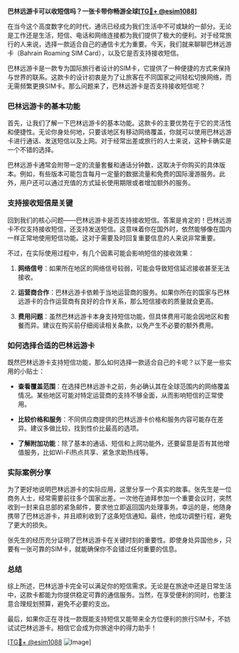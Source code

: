 **巴林远游卡可以收短信吗？一张卡带你畅游全球[[TG💪+ @esim1088](https://t.me/s/esim1088)]**

在当今这个高度数字化的时代，通讯已经成为我们生活中不可或缺的一部分。无论是工作还是生活，短信、电话和网络连接都为我们提供了极大的便利。对于经常旅行的人来说，选择一款适合自己的通信卡尤为重要。今天，我们就来聊聊巴林远游卡（Bahrain Roaming SIM Card），以及它是否支持接收短信。

巴林远游卡是一款专为国际旅行者设计的SIM卡，它提供了一种便捷的方式来保持与世界的联系。这款卡的设计初衷是为了让旅客在不同国家之间轻松切换网络，而无需频繁更换SIM卡。那么问题来了，巴林远游卡是否支持接收短信呢？

### 巴林远游卡的基本功能

首先，让我们了解一下巴林远游卡的基本功能。这款卡的主要优势在于它的灵活性和便捷性。无论你身处何地，只要该地区有移动网络覆盖，你就可以使用巴林远游卡进行通话、发送短信以及上网。对于经常出差或旅行的人士来说，这种卡确实是一个不错的选择。

巴林远游卡通常会附带一定的流量套餐和通话分钟数，这取决于你购买的具体版本。例如，有些版本可能包含每月一定量的数据流量和免费的国际漫游服务。此外，用户还可以通过充值的方式延长使用期限或者增加额外的服务。

### 支持接收短信是关键

回到我们的核心问题——巴林远游卡是否支持接收短信。答案是肯定的！巴林远游卡不仅支持接收短信，还支持发送短信。这意味着你在国外时，依然能够像在国内一样正常地使用短信功能。这对于需要及时回复重要信息的人来说非常重要。

不过，在实际使用过程中，有几个因素可能会影响短信的接收效果：

1. **网络信号**：如果所在地区的网络信号较弱，可能会导致短信延迟接收甚至无法接收。
   
2. **运营商合作**：巴林远游卡依赖于当地运营商的服务。如果你所在的国家与巴林远游卡的合作运营商有良好的合作关系，那么短信接收的质量就会更高。

3. **费用问题**：虽然巴林远游卡本身支持短信功能，但具体费用可能会因地区和套餐而异。建议在购买前仔细阅读相关条款，以免产生不必要的额外费用。

### 如何选择合适的巴林远游卡

既然巴林远游卡支持短信功能，那么如何选择一款适合自己的卡呢？以下是一些实用的小贴士：

- **查看覆盖范围**：在选择巴林远游卡之前，务必确认其在全球范围内的网络覆盖情况。某些地区可能对特定运营商的支持不够全面，从而影响短信的正常使用。

- **比较价格和服务**：不同供应商提供的巴林远游卡价格和服务内容可能存在差异。建议多做比较，找到性价比最高的选项。

- **了解附加功能**：除了基本的通话、短信和上网功能外，还要留意是否有其他增值服务，比如Wi-Fi热点共享、紧急求助热线等。

### 实际案例分享

为了更好地说明巴林远游卡的实际应用，这里分享一个真实的故事。张先生是一位商务人士，经常需要前往多个国家出差。一次他在迪拜参加一个重要会议时，突然收到一封来自总部的紧急邮件，要求他立即返回国内处理事务。幸运的是，他随身携带了巴林远游卡，并且顺利收到了这条短信通知。最终，他成功调整行程，避免了更大的损失。

张先生的经历充分证明了巴林远游卡在关键时刻的重要性。即使身处异国他乡，只要有一张可靠的SIM卡，就能确保你不会错过任何重要的信息。

### 总结

综上所述，巴林远游卡完全可以满足你的短信需求。无论是在旅途中还是日常生活中，这款卡都能为你提供稳定可靠的通信服务。当然，在享受便利的同时，也要注意合理规划预算，避免不必要的支出。

最后，如果你正在寻找一款既能支持短信又能带来全方位便利的旅行SIM卡，不妨试试巴林远游卡。相信它会成为你旅途中的得力助手！

[[TG💪+ @esim1088](https://t.me/s/esim1088) ![Image](https://i.postimg.cc/4NQfJmqS/Snipaste-2025-05-13-00-14-12.png)]